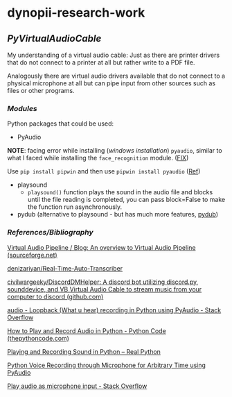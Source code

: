 # dynopii-research-work

## *PyVirtualAudioCable*

My understanding of a virtual audio cable: Just as there are printer drivers that do not connect to a printer at all but rather write to a PDF file.

Analogously there are virtual audio drivers available that do not connect to a physical microphone at all but can pipe input from other sources such as files or other programs.

### *Modules*

Python packages that could be used:

- PyAudio

**NOTE**: facing error while installing (*windows installation*) `pyaudio`, similar to what I faced while installing the `face_recognition` module. ([FIX](https://github.com/ageitgey/face_recognition/issues/175))

Use `pip install pipwin` and then use `pipwin install pyaudio` ([Ref](https://roytuts.com/python-voice-recording-through-microphone-for-arbitrary-time-using-pyaudio/))

- playsound
  - `playsound()` function plays the sound in the audio file and blocks until the file reading is completed, you can pass block=False to make the function run asynchronously.
- pydub (alternative to playsound - but has much more features, [pydub](https://github.com/jiaaro/pydub))



### *References/Bibliography*

[Virtual Audio Pipeline / Blog: An overview to Virtual Audio Pipeline (sourceforge.net)](https://sourceforge.net/p/virtualaudiopip/blog/2013/06/an-overview-to-virtual-audio-pipeline/)

[denizariyan/Real-Time-Auto-Transcriber](https://github.com/denizariyan/Real-Time-Auto-Transcriber)

[civilwargeeky/DiscordDMHelper: A discord bot utilizing discord.py, sounddevice, and VB Virtual Audio Cable to stream music from your computer to discord (github.com)](https://github.com/civilwargeeky/DiscordDMHelper)

[audio - Loopback (What u hear) recording in Python using PyAudio - Stack Overflow](https://stackoverflow.com/questions/23295920/loopback-what-u-hear-recording-in-python-using-pyaudio)

[How to Play and Record Audio in Python - Python Code (thepythoncode.com)](https://www.thepythoncode.com/article/play-and-record-audio-sound-in-python)

[Playing and Recording Sound in Python – Real Python](https://realpython.com/playing-and-recording-sound-python/)

[Python Voice Recording through Microphone for Arbitrary Time using PyAudio](https://roytuts.com/python-voice-recording-through-microphone-for-arbitrary-time-using-pyaudio/#:~:text=%20Python%20Voice%20Recording%20through%20Microphone%20for%20Arbitrary,will%20create%20a%20Python%20script%20called...%20More%20)

[Play audio as microphone input - Stack Overflow](https://stackoverflow.com/questions/20569076/play-audio-as-microphone-input)
